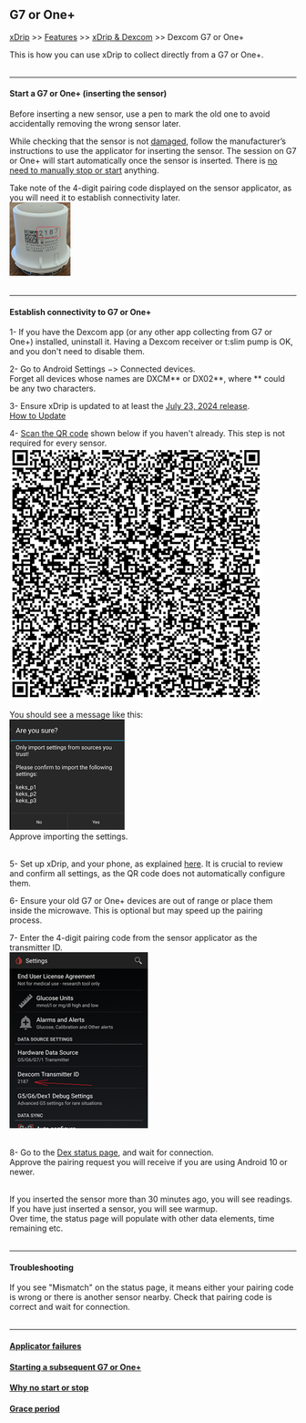## G7 or One+  
[xDrip](../../README.md) >> [Features](../Features_page.md) >> [xDrip & Dexcom](../Dexcom_page.md) >> Dexcom G7 or One+  
  
This is how you can use xDrip to collect directly from a G7 or One+.  
<br/>  
  
---  
  
#### **Start a G7 or One+ (inserting the sensor)**  
Before inserting a new sensor, use a pen to mark the old one to avoid accidentally removing the wrong sensor later.  
  
While checking that the sensor is not [damaged](./G7ApplicatorFailures.md), follow the manufacturer’s instructions to use the applicator for inserting the sensor. The session on G7 or One+ will start automatically once the sensor is inserted. There is [no need to manually stop or start](./WhyNoG7Stop.md) anything.  
  
Take note of the 4-digit pairing code displayed on the sensor applicator, as you will need it to establish connectivity later.  
![](./images/G7_Applicator.png)  
<br/>  
  
---  
  
#### **Establish connectivity to G7 or One+**  
  
1- If you have the Dexcom app (or any other app collecting from G7 or One+) installed, uninstall it.  Having a Dexcom receiver or t:slim pump is OK, and you don't need to disable them.  
  
2- Go to Android Settings &#8722;> Connected devices.  
Forget all devices whose names are DXCM\*\* or DX02\*\*, where \*\* could be any two characters.  
  
3- Ensure xDrip is updated to at least the [July 23, 2024 release](https://github.com/NightscoutFoundation/xDrip/releases/tag/2024.07.23).  
[How to Update](../Updates.md)  
  
4- [Scan the QR code](../Settings/Scan_QR_Code.md) shown below if you haven't already.  This step is not required for every sensor.  
![](./images/G7_keks_QR.png)  
  
You should see a message like this:  
![](./images/keks_QR_confirm.png)  
Approve importing the settings.  
<br/>  
  
5- Set up xDrip, and your phone, as explained [here](../G6-Recommended-Settings.md).  It is crucial to review and confirm all settings, as the QR code does not automatically configure them.  
  
6- Ensure your old G7 or One+ devices are out of range or place them inside the microwave. This is optional but may speed up the pairing process.  
  
7-  Enter the 4-digit pairing code from the sensor applicator as the transmitter ID.  
![](./images/DexG7ID.png)  
<br/>  
  
8- Go to the [Dex status page](../StatusG5G6.md), and wait for connection.  
Approve the pairing request you will receive if you are using Android 10 or newer.  
<br/>  
  
If you inserted the sensor more than 30 minutes ago, you will see readings.  If you have just inserted a sensor, you will see warmup.  
Over time, the status page will populate with other data elements, time remaining etc.  
<br/>  
  
---  
  
#### **Troubleshooting**    
If you see "Mismatch" on the status page, it means either your pairing code is wrong or there is another sensor nearby. Check that pairing code is correct and wait for connection.  
<br/>  

---  

#### [Applicator failures](./G7ApplicatorFailures.md)
#### [Starting a subsequent G7 or One+](./SubsequentG7.md)  
#### [Why no start or stop](./WhyNoG7Stop.md)
#### [Grace period](./G7_Grace.md)
  
